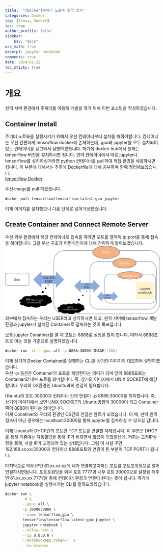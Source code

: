 ```yaml
---
title:  "[Docker]주피터 노트북 원격 접속"
categories: Docker
tag: [linux, Docker]
toc: true
author_profile: false
sidebar:
    nav: "docs"
use_math: true
excerpt: jupyter notebook
comments: true
date: 2024-01-22
toc_sticky: true
---
```

# 개요
원격 서버 환경에서 주피터를 이용해 개발을 하기 위해 이번 포스팅을 작성하겠습니다.

## Container Install
주피터 노트북을 실행시키기 위해서 우선 컨테이너부터 설치를 해줘야합니다. 컨테이너는 우선 간편하게 tensorflow docker에 존재하는데, gpu와 jupyter를 모두 설치되어 있는 컨테이너를 갖고와서 실행하겠습니다. 하기에 docker hub에서 원하는 tensorflow 버전을 설치하시면 됩니다. 만약 컨테이너에서 따로 jupyter나 tensorflow를 설치하실거라면 python 컨테이너를 pull하여 직접 환경을 세팅하시면 됩니다. 이 부분에 대해서는 추후에 Dockerfile에 대해 공부하며 함께 정리해보겠습니다.   
[tensorflow Docker](https://www.tensorflow.org/install/docker?hl=ko)   
   
우선 image를 pull 하겠습니다.    
```bash
docker pull tensorflow/tensorflow:latest-gpu-jupyter
```

이제 이미지를 설치했으니 다음 단계로 넘어가보겠습니다.   

## Create Container and Connect Remote Server
우선 외부 환경에서 해당 컨테이너로 접속을 하려면 포트를 열어줘 ip:port를 통해 접속을 해야합니다. 그럼 우선 구조가 어떤식인지에 대해 간략하게 알아보겠습니다.   
<img src="../../../assets/images/Docker/2024-01-22-jupyternotebook/jupyter 1.png" alt="Network Architecture" style="zoom:80%;" />    
외부에서 접속하는 우리는 USER라고 생각하시면 되고, 원격 서버에 tensorflow 개발환경과 jupyter가 설치된 Container로 접속하는 것이 목표입니다.   

보통 jupyter Conatiner를 열 때 포트는 8888로 설정을 많이 합니다. 따라서 8888포트로 여는 것을 기준으로 설명하겠습니다.   
```bash
docker run -it --gpus all -p 8888:30000 IMAGE[:TAG]
```
이제 상기의 Docker Container를 실행하는 CLI을 상기의 이미지와 대조하며 설명하겠습니다.   
우선 -p 옵션은 Container의 포트를 개방한다는 의미가 되며 앞의 8888포트는 Container의 내부 포트를 의미합니다. 즉, 상기의 이미지에서 UNIX SOCKET에 해당합니다. 우리의 OS환경인 Ubuntu와의 연결이 필요합니다.   

Ubuntu의 포트 30000과 컨테이너 간의 연결이 -p 8888:30000을 의미합니다. 즉, 상기의 이미지에서 보면 UNIX SOCKET의 Ubuntu방향이 30000이 되고 Container쪽이 8888이 된다는 의미입니다.    
이제 Conatiner와 우리의 환경인 OS간의 연결은 완료가 되었습니다. 이 때, 만약 원격 접속이 아닌 경우에는 localhost:30000을 통해 jupyter를 접속하실 수 있으실 겁니다.   

이제 Ubuntu와 DHCP간의 포트인 TCP 포트를 연결할 차례입니다. 이 부분은 DHCP를 통해 기존에는 자동할당을 통해 IP가 바뀌면서 할당이 되었을텐데, 저희는 고정IP설정을 통해, 사설 IP가 고정되어 있는 상태입니다. 그럼 이 사설 IP인 192.168.xx.xx:30000과 컨테이너 8888포트와 연결이 된 부분이 TCP PORT가 됩니다.    

마지막으로 외부 IP인 61.xx.xx.xx에 내가 연결하고자하는 포트를 포트포워딩으로 열어 연결하시면됩니다. 포트포워딩을 외부 포트 7777과 내부 포트 30000으로 설정을 해주면 61.xx.xx.xx:7777을 통해 컨테이너 환경과 연결이 된다는 뜻이 됩니다. 하기에 jupyter notebook을 실행시키는 CLI를 알려드리겠습니다.   
```bash
docker run \
        -d \
        --gpus all \
        -p 30000:8888 \
        --name tensorflow_gpu \
        tensorflow/tensorflow:latest-gpu-jupyter \
        jupyter notebook \
        --allow-root \
        --ip 0.0.0.0 \
        --NotebookApp.token='' \
        --no-browser
```
